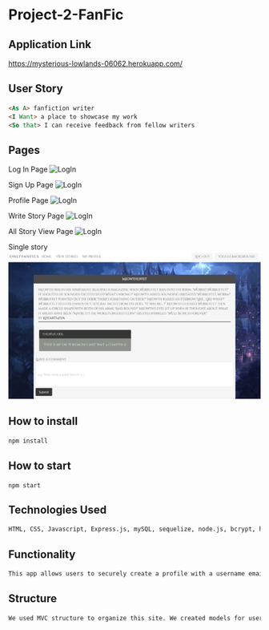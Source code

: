 # Project-2-FanFic

## Application Link

https://mysterious-lowlands-06062.herokuapp.com/

## User Story

```md
<As A> fanfiction writer
<I Want> a place to showcase my work
<So that> I can receive feedback from fellow writers
```

## Pages

Log In Page
![LogIn](./public/img/login-view.png)

Sign Up Page
![LogIn](./public/img/signup-view.png)

Profile Page
![LogIn](./public/img/profile-view.png)

Write Story Page
![LogIn](./public/img/write-story-view.png)

All Story View Page
![LogIn](./public/img/all-story-view.png)

Single story
![LogIn](./public/img/single-story-view.png)

## How to install

```md
npm install
```

## How to start

```
npm start
```

## Technologies Used

```md
HTML, CSS, Javascript, Express.js, mySQL, sequelize, node.js, bcrypt, handlebars
```

## Functionality

```md
This app allows users to securely create a profile with a username email and password, write stories to the database, write comments to individual stories, and view all of their written stories.
```

## Structure

```md
We used MVC structure to organize this site. We created models for user, story, and comments. We also used handlebars as a template to render the front end, and partials to dynamically generate story cards. We use get and post routes to render pages and put information to the database.
```
